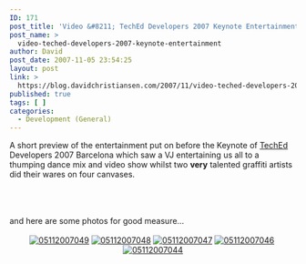 ```yaml
---
ID: 171
post_title: 'Video &#8211; TechEd Developers 2007 Keynote Entertainment'
post_name: >
  video-teched-developers-2007-keynote-entertainment
author: David
post_date: 2007-11-05 23:54:25
layout: post
link: >
  https://blog.davidchristiansen.com/2007/11/video-teched-developers-2007-keynote-entertainment/
published: true
tags: [ ]
categories:
  - Development (General)
---
```

<p align="left">A short preview of the entertainment put on before the Keynote of <a title="echEd Developers - 05-09 November 2007, Barcelona, Spain" href="http://www.mseventseurope.com/TechEd/Developers/" target="_blank">TechEd</a> Developers 2007 Barcelona which saw a VJ entertaining us all to a thumping dance mix and video show whilst two <strong>very</strong> talented graffiti artists did their wares on four canvases.</p>  <div align="left"> </div>  <div align="left"> </div>  <div align="center">   <div class="wlWriterSmartContent" id="scid:5737277B-5D6D-4f48-ABFC-DD9C333F4C5D:e718e783-df5b-4903-9129-e01172b74bea" style="padding-right: 0px; display: inline; padding-left: 0px; padding-bottom: 0px; margin: 0px; padding-top: 0px"><div id="e1a56ff5-609d-4625-875d-ed1911d218e3" style="margin: 0px; padding: 0px; display: inline;"><div><a href="http://soapbox.msn.com/video.aspx?vid=c14ae6a0-919a-4895-a9f6-469e8d5d5e95&amp;from=writer" target="_new"><img src="http://davidchristiansenblog.azurewebsites.net/wp-content/uploads/2012/10/roy_thumb-jpg.jpg" galleryimg="no" onload="var downlevelDiv = document.getElementById('e1a56ff5-609d-4625-875d-ed1911d218e3'); downlevelDiv.innerHTML = &quot;&lt;div&gt;&lt;embed src=\&quot;http://images.soapbox.msn.com/flash/soapbox1_1.swf\&quot; quality=\&quot;high\&quot; width=\&quot;432\&quot; height=\&quot;364\&quot; wmode=\&quot;transparent\&quot; type=\&quot;application/x-shockwave-flash\&quot; pluginspage=\&quot;http://macromedia.com/go/getflashplayer\&quot; flashvars=\&quot;c=v&amp;v=c14ae6a0-919a-4895-a9f6-469e8d5d5e95&amp;from=writer\&quot; &gt;&lt;\/embed&gt;&lt;\/div&gt;&quot;;" alt=""></a></div></div></div> </div>  <div align="left"> </div>  <div align="left">and here are some photos for good measure...</div>  <div align="left"> </div>  <div align="center"><a title="05112007049" href="http://www.flickr.com/photos/78231872@N00/1879241979/"><img alt="05112007049" src="http://static.flickr.com/2299/1879241979_da38b20d1c_t.jpg" border="0"></a> <a title="05112007048" href="http://www.flickr.com/photos/78231872@N00/1879241105/"><img alt="05112007048" src="http://static.flickr.com/2418/1879241105_840a13faaa_t.jpg" border="0"></a> <a title="05112007047" href="http://www.flickr.com/photos/78231872@N00/1880060020/"><img alt="05112007047" src="http://static.flickr.com/2239/1880060020_60bae0a0c9_t.jpg" border="0"></a> <a title="05112007046" href="http://www.flickr.com/photos/78231872@N00/1879239493/"><img alt="05112007046" src="http://static.flickr.com/2338/1879239493_c9c0a0233f_t.jpg" border="0"></a> <a title="05112007044" href="http://www.flickr.com/photos/78231872@N00/1879238565/"><img alt="05112007044" src="http://static.flickr.com/2157/1879238565_a6fa8ba290_t.jpg" border="0"></a></div>